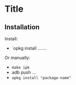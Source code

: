 # Title



## Installation

Install:
- `opkg install .......


Or manually:
- `make ipk`
- adb push ...
- `opkg install "package-name"`

